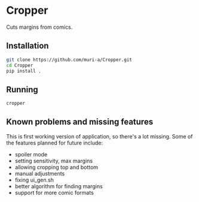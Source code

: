 # Cropper

Cuts margins from comics.

## Installation

```bash
git clone https://github.com/muri-a/Cropper.git
cd Cropper
pip install .
```

## Running

```bash
cropper
```

## Known problems and missing features

This is first working version of application, so there's a lot missing. Some of the features planned for future include:
- spoiler mode
- setting sensitivity, max margins
- allowing cropping top and bottom
- manual adjustments
- fixing ui_gen.sh
- better algorithm for finding margins
- support for more comic formats
